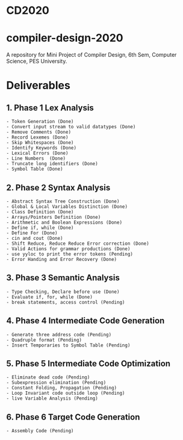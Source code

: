 # CD2020

# compiler-design-2020
A repository for Mini Project of Compiler Design, 6th Sem, Computer Science, PES University.
# Deliverables
##  1. Phase 1 Lex Analysis
    - Token Generation (Done) 
    - Convert input stream to valid datatypes (Done)
    - Remove Comments (Done)
    - Record Lexemes (Done)
    - Skip Whitespaces (Done)
    - Identify Keywords (Done)
    - Lexical Errors (Done)
    - Line Numbers  (Done)
    - Truncate long identifiers (Done)
    - Symbol Table (Done)
##  2. Phase 2 Syntax Analysis<br>
    - Abstract Syntax Tree Construction (Done)
    - Global & Local Variables Distinction (Done)
    - Class Definition (Done)
    - Arrays/Pointers Definition (Done)
    - Arithmetic and Boolean Expressions (Done)
    - Define if, while (Done)
    - Define For (Done)
    - cin and cout (Done)
    - Shift Reduce, Reduce Reduce Error correction (Done)
    - Valid Actions for grammar productions (Done)
    - use yyloc to print the error tokens (Pending)
    - Error Handing and Error Recovery (Done)
 ## 3. Phase 3 Semantic Analysis<br>
    - Type Checking, Declare before use (Done)
    - Evaluate if, for, while (Done)
    - break statements, access control (Pending)
 ## 4. Phase 4 Intermediate Code Generation
    - Generate three address code (Pending)
    - Quadruple format (Pending)
    - Insert Temporaries to Symbol Table (Pending)
##  5. Phase 5 Intermediate Code Optimization
    - Eliminate dead code (Pending)
    - Subexpression elimination (Pending)
    - Constant Folding, Propagation (Pending)
    - Loop Invariant code outside loop (Pending)
    - live Variable Analysis (Pending)
 ## 6. Phase 6 Target Code Generation
    - Assembly Code (Pending)
    
    
